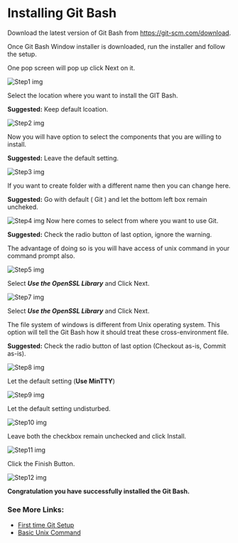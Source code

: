 # Installing Git Bash
Download the latest version of Git Bash from https://git-scm.com/download.

Once Git Bash Window installer is downloaded, run the installer and follow the setup.

One pop screen will pop up click Next on it.

![Step1 img](/image/git-installation/step1.PNG)

Select the location where you want to install the GIT Bash. 

**Suggested:** Keep default lcoation.

![Step2 img](/image/git-installation/step2.PNG)

Now you will have option to select the components that you are willing to install.

**Suggested:** Leave the default setting.

![Step3 img](/image/git-installation/step3.PNG)

If you want to create folder with a different name then you can change here.

**Suggested:** Go with default ( Git ) and let the bottom left box remain uncheked.

![Step4 img](/image/git-installation/step4.PNG)
Now here comes to select from where you want to use Git.

**Suggested:** Check the radio button of last option, ignore the warning.

The advantage of doing so is you will have access of unix command in your command prompt also.

![Step5 img](/image/git-installation/step6.PNG)

Select _**Use the OpenSSL Library**_ and Click Next.

![Step7 img](/image/git-installation/step7.PNG)

Select _**Use the OpenSSL Library**_ and Click Next.

The file system of windows is different from Unix operating system. This option will tell the Git Bash how it should treat these cross-environment file.

**Suggested:** Check the radio button of last option (Checkout as-is, Commit as-is).

![Step8 img](/image/git-installation/step8.PNG)

Let the default setting (**Use MinTTY**)

![Step9 img](/image/git-installation/step9.PNG)

Let the default setting undisturbed.

![Step10 img](/image/git-installation/step10.PNG)

Leave both the checkbox remain unchecked and click Install.

![Step11 img](/image/git-installation/step11.PNG)

Click the Finish Button.

![Step12 img](/image/git-installation/step12.PNG)

**Congratulation you have successfully installed the Git Bash.**

### See More Links:
- [First time Git Setup]()
- [Basic Unix Command]()

